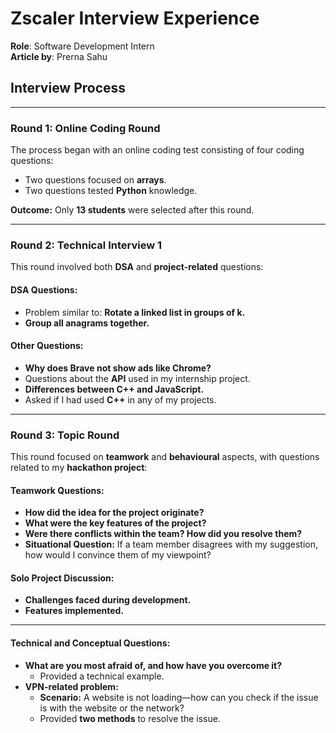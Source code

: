 # Zscaler Interview Experience  

**Role**: Software Development Intern<br/>
**Article by**: Prerna Sahu<br/>

## Interview Process  

---

### Round 1: Online Coding Round  
The process began with an online coding test consisting of four coding questions:  
- Two questions focused on **arrays**.  
- Two questions tested **Python** knowledge.  

**Outcome:** Only **13 students** were selected after this round.  

---

### Round 2: Technical Interview 1  
This round involved both **DSA** and **project-related** questions:  

#### **DSA Questions:**  
- Problem similar to: **Rotate a linked list in groups of k.**  
- **Group all anagrams together.**  

#### **Other Questions:**  
- **Why does Brave not show ads like Chrome?**  
- Questions about the **API** used in my internship project.  
- **Differences between C++ and JavaScript.**  
- Asked if I had used **C++** in any of my projects.  

---

### Round 3: Topic Round  
This round focused on **teamwork** and **behavioural** aspects, with questions related to my **hackathon project**:  

#### **Teamwork Questions:**  
- **How did the idea for the project originate?**  
- **What were the key features of the project?**  
- **Were there conflicts within the team? How did you resolve them?**  
- **Situational Question:** If a team member disagrees with my suggestion, how would I convince them of my viewpoint?  

#### **Solo Project Discussion:**  
- **Challenges faced during development.**  
- **Features implemented.**  

---

#### **Technical and Conceptual Questions:**  
- **What are you most afraid of, and how have you overcome it?**  
  - Provided a technical example.  
- **VPN-related problem:**  
  - **Scenario:** A website is not loading—how can you check if the issue is with the website or the network?  
  - Provided **two methods** to resolve the issue.  
